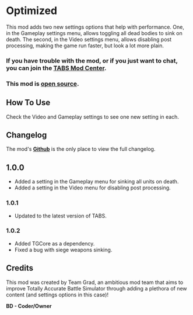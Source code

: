 ﻿# Optimized

This mod adds two new settings options that help with performance. One, in the Gameplay settings menu, allows toggling all dead bodies to sink on death. The second, in the Video settings menu, allows disabling post processing, making the game run faster, but look a lot more plain.

### If you have trouble with the mod, or if you just want to chat, you can join the [TABS Mod Center](https://discord.gg/zrs44qyp7S).

### This mod is [**open source**](https://github.com/donkeyrat/Optimized).

## How To Use

Check the Video and Gameplay settings to see one new setting in each.

## Changelog

The mod's [**Github**](https://github.com/donkeyrat/Optimized) is the only place to view the full changelog.

## 1.0.0

 - Added a setting in the Gameplay menu for sinking all units on death.
 - Added a setting in the Video menu for disabling post processing.

### 1.0.1

 - Updated to the latest version of TABS.

### 1.0.2

 - Added TGCore as a dependency.
 - Fixed a bug with siege weapons sinking.

## Credits

This mod was created by Team Grad, an ambitious mod team that aims to improve Totally Accurate Battle Simulator through adding a plethora of new content (and settings options in this case)!

**BD - Coder/Owner**
